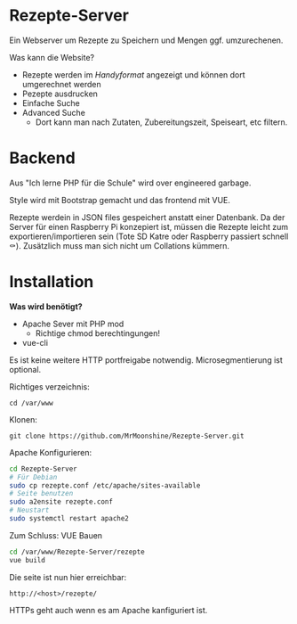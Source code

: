 # Rezepte-Server
Ein Webserver um Rezepte zu Speichern und Mengen ggf. umzurechenen. 

Was kann die Website?
- Rezepte werden im *Handyformat* angezeigt und können dort umgerechnet werden
- Pezepte ausdrucken
- Einfache Suche
- Advanced Suche
  - Dort kann man nach Zutaten, Zubereitungszeit, Speiseart, etc filtern.

# Backend
Aus "Ich lerne PHP für die Schule" wird over engineered garbage.

Style wird mit Bootstrap gemacht und das frontend mit VUE.

Rezepte werdein in JSON files gespeichert anstatt einer Datenbank. Da der Server für einen Raspberry Pi konzepiert ist, müssen die Rezepte leicht zum exportieren/importieren sein (Tote SD Katre oder Raspberry passiert schnell ⚰️). Zusätzlich muss man sich nicht um Collations kümmern.

# Installation

**Was wird benötigt?**
- Apache Sever mit PHP mod
  - Richtige chmod berechtingungen!
- vue-cli

Es ist keine weitere HTTP portfreigabe notwendig. Microsegmentierung ist optional.

Richtiges verzeichnis:

`cd /var/www`

Klonen:

`git clone https://github.com/MrMoonshine/Rezepte-Server.git`

Apache Konfigurieren:
```bash
cd Rezepte-Server
# Für Debian
sudo cp rezepte.conf /etc/apache/sites-available
# Seite benutzen
sudo a2ensite rezepte.conf
# Neustart
sudo systemctl restart apache2
```
Zum Schluss: VUE Bauen
```bash
cd /var/www/Rezepte-Server/rezepte
vue build
```
Die seite ist nun hier erreichbar:

`http://<host>/rezepte/`

HTTPs geht auch wenn es am Apache kanfiguriert ist.